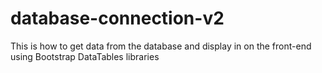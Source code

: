 # database-connection-v2
This is how to get data from the database and display in on the front-end using Bootstrap DataTables libraries
